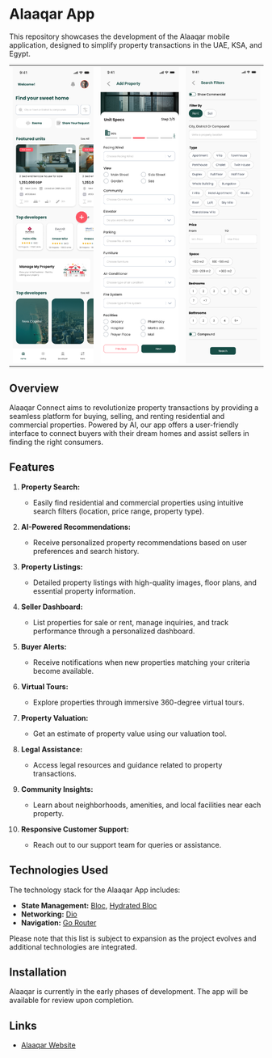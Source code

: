 # Alaaqar App

This repository showcases the development of the Alaaqar mobile application, designed to simplify property transactions in the UAE, KSA, and Egypt.

<table align="center">
  <tr>
    <td><img src="screen_shots/home_page.png"  ></td>
    <td><img src="screen_shots/add_property.png"  ></td>
    <td><img src="screen_shots/filters.png"  ></td>
  </tr>
</table>

## Overview

Alaaqar Connect aims to revolutionize property transactions by providing a seamless platform for buying, selling, and renting residential and commercial properties. Powered by AI, our app offers a user-friendly interface to connect buyers with their dream homes and assist sellers in finding the right consumers.

## Features

1. **Property Search:**
   - Easily find residential and commercial properties using intuitive search filters (location, price range, property type).

2. **AI-Powered Recommendations:**
   - Receive personalized property recommendations based on user preferences and search history.

3. **Property Listings:**
   - Detailed property listings with high-quality images, floor plans, and essential property information.

4. **Seller Dashboard:**
   - List properties for sale or rent, manage inquiries, and track performance through a personalized dashboard.

5. **Buyer Alerts:**
   - Receive notifications when new properties matching your criteria become available.

6. **Virtual Tours:**
   - Explore properties through immersive 360-degree virtual tours.

7. **Property Valuation:**
   - Get an estimate of property value using our valuation tool.

8. **Legal Assistance:**
   - Access legal resources and guidance related to property transactions.

9. **Community Insights:**
   - Learn about neighborhoods, amenities, and local facilities near each property.

10. **Responsive Customer Support:**
    - Reach out to our support team for queries or assistance.

## Technologies Used

The technology stack for the Alaaqar App includes:

- **State Management:** [Bloc](https://pub.dev/packages/flutter_bloc), [Hydrated Bloc](https://pub.dev/packages/hydrated_bloc)
- **Networking:** [Dio](https://pub.dev/packages/dio)
- **Navigation:** [Go Router](https://pub.dev/packages/go_router)

Please note that this list is subject to expansion as the project evolves and additional technologies are integrated.

## Installation

Alaaqar is currently in the early phases of development. The app will be available for review upon completion.

## Links

- [Alaaqar Website](https://eg.alaaqar.com/en/home?q=buy)
